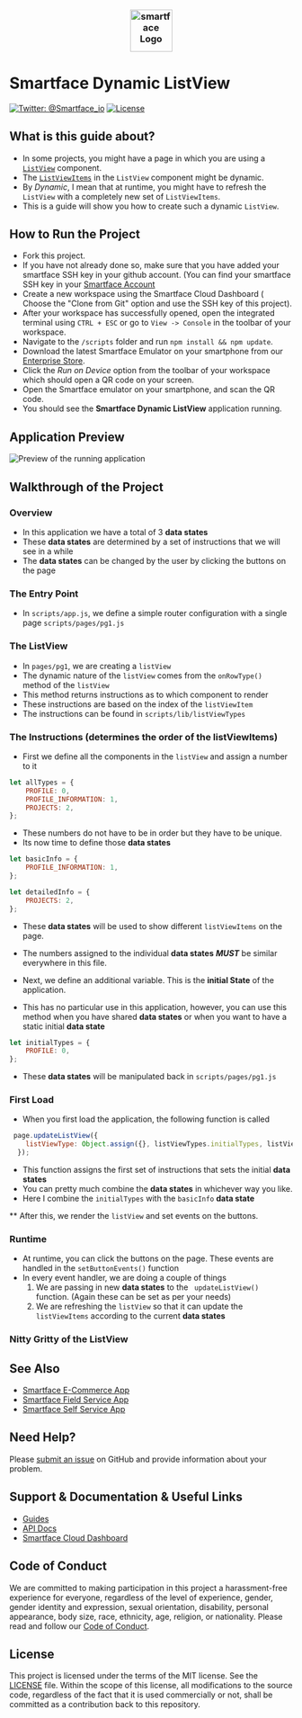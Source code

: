 
<h3 align="center">
  <img height=75 src="https://github.com/smartface/sample-clienteling/blob/master/temp/smartface_logo.png" alt="smartface Logo" />
</h3>

# Smartface Dynamic ListView

[![Twitter: @Smartface_io](https://img.shields.io/badge/contact-@Smartface_io-blue.svg?style=flat)](https://twitter.com/smartface_io)
[![License](https://img.shields.io/badge/license-MIT-green.svg?style=flat)](https://github.com/submetu/Smartface--Dynamic_List_View/blob/master/LICENSE)


## What is this guide about?
* In some projects, you might have a page in which you are using a [`ListView`](http://ref.smartface.io/#!/api/UI.ListView) component.
* The [`ListViewItems`](http://ref.smartface.io/#!/api/UI.ListViewItem) in the `ListView` component might be dynamic.
* By *Dynamic*, I mean that at runtime, you might have to refresh the `ListView` with a completely new set of `ListViewItems`.
* This is a guide will show you how to create such a dynamic `ListView`.

## How to Run the Project
* Fork this project.
* If you have not already done so, make sure that you have added your smartface SSH key in your github account. 
(You can find your smartface SSH key in your [Smartface Account](https://cloud.smartface.io/Account)
* Create a new workspace using the Smartface Cloud Dashboard ( Choose the "Clone from Git" option and use the SSH key of this project).
* After your workspace has successfully opened, open the integrated terminal using `CTRL + ESC` or go to `View -> Console` in the toolbar of your workspace.
* Navigate to the `/scripts` folder and run `npm install && npm update`.
* Download the latest Smartface Emulator on your smartphone from our [Enterprise Store](http://e.smartface.io).
* Click the *Run on Device* option from the toolbar of your workspace which should open a QR code on your screen.
* Open the Smartface emulator on your smartphone, and scan the QR code.
* You should see the **Smartface Dynamic ListView** application running.


## Application Preview 
![Preview of the running application](ezgif.com-video-to-gif.gif)

## Walkthrough of the Project
### Overview
* In this application we have a total of 3 **data states**
* These **data states** are determined by a set of instructions that we will see in a while
* The **data states** can be changed by the user by clicking the buttons on the page
### The Entry Point
* In `scripts/app.js`, we define a simple router configuration with a single page `scripts/pages/pg1.js`
### The ListView
* In `pages/pg1`, we are creating a `listView`
* The dynamic nature of the `listView` comes from the `onRowType()` method of the `listView`
* This method returns instructions as to which component to render
* These instructions are based on the index of the `listViewItem`
* The instructions can be found in `scripts/lib/listViewTypes`
### The Instructions (determines the order of the listViewItems)
* First we define all the components in the `listView` and assign a number to it
```javascript
let allTypes = {
    PROFILE: 0,
    PROFILE_INFORMATION: 1,
    PROJECTS: 2,
};
```
* These numbers do not have to be in order but they have to be unique.
* Its now time to define those **data states** 

```javascript
let basicInfo = {
    PROFILE_INFORMATION: 1,
};

let detailedInfo = {
    PROJECTS: 2,
};
```
* These **data states** will be used to show different `listViewItems` on the page.
* The numbers assigned to the individual **data states** ***MUST*** be similar everywhere in this file.

* Next, we define an additional variable. This is the **initial State** of the application.
* This has no particular use in this application, however, you can use this method when you have shared **data states** or when you want to have a static initial **data state**

```javascript
let initialTypes = {
    PROFILE: 0,
};

```
* These **data states** will be manipulated back in `scripts/pages/pg1.js`

### First Load

* When you first load the application, the following function is called

```javascript
 page.updateListView({
    listViewType: Object.assign({}, listViewTypes.initialTypes, listViewTypes.basicInfo),
  });
```

* This function assigns the first set of instructions that sets the initial **data states**
* You can pretty much combine the **data states** in whichever way you like. 
* Here I combine the `initialTypes` with the `basicInfo` **data state** 

** After this, we render the `listView` and set events on the buttons.

### Runtime

* At runtime, you can click the buttons on the page. These events are handled in the `setButtonEvents()` function
* In every event handler, we are doing a couple of things
  1. We are passing in new **data states** to the ` updateListView()` function. (Again these can be set as per your needs)
  2. We are refreshing the `listView` so that it can update the `listViewItems` according to the current **data states**

### Nitty Gritty of the ListView

 


## See Also
- [Smartface E-Commerce App](https://github.com/smartface/sample-sparrow)
- [Smartface Field Service App](https://github.com/smartface/sample-field-service)
- [Smartface Self Service App](https://github.com/smartface/sample-self-service)

## Need Help?

Please [submit an issue](https://github.com/submetu/Smartface--Dynamic_List_View/issues) on GitHub and provide information about your problem.

## Support & Documentation & Useful Links
- [Guides](https://developer.smartface.io)
- [API Docs](http://ref.smartface.io)
- [Smartface Cloud Dashboard](https://cloud.smartface.io)

## Code of Conduct
We are committed to making participation in this project a harassment-free experience for everyone, regardless of the level of experience, gender, gender identity and expression, sexual orientation, disability, personal appearance, body size, race, ethnicity, age, religion, or nationality.
Please read and follow our [Code of Conduct](https://github.com/submetu/Smartface--Dynamic_List_View/blob/master/CODE_OF_CONDUCT.md).

## License

This project is licensed under the terms of the MIT license. See the [LICENSE](LICENSE) file. Within the scope of this license, all modifications to the source code, regardless of the fact that it is used commercially or not, shall be committed as a contribution back to this repository.


